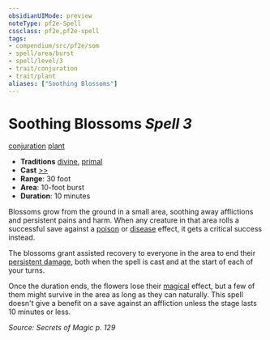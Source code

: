```yaml
---
obsidianUIMode: preview
noteType: pf2e-Spell
cssclass: pf2e,pf2e-spell
tags:
- compendium/src/pf2e/som
- spell/area/burst
- spell/level/3
- trait/conjuration
- trait/plant
aliases: ["Soothing Blossoms"]
---
```

# Soothing Blossoms *Spell 3*   
[conjuration](rules/traits/conjuration.md "Conjuration School Trait")  [plant](rules/traits/plant.md "Plant Creature Type Trait")  

- **Traditions** [divine](rules/traits/divine.md "Divine Tradition Trait"), [primal](rules/traits/primal.md "Primal Tradition Trait")
- **Cast** [>>](rules/core-rulebook/chapter-9-playing-the-game.md#Actions "Two-Action") 
- **Range**: 30 foot
- **Area**: 10-foot burst
- **Duration**: 10 minutes

Blossoms grow from the ground in a small area, soothing away afflictions and persistent pains and harm. When any creature in that area rolls a successful save against a [poison](rules/traits/poison.md "Poison Effect Trait") or [disease](rules/traits/disease.md "Disease Effect Trait") effect, it gets a critical success instead.

The blossoms grant assisted recovery to everyone in the area to end their [persistent damage](rules/conditions.md#Persistent%20Damage), both when the spell is cast and at the start of each of your turns.

Once the duration ends, the flowers lose their [magical](rules/traits/magical.md "Magical Item Trait") effect, but a few of them might survive in the area as long as they can naturally. This spell doesn't give a benefit on a save against an affliction unless the stage lasts 10 minutes or less.

*Source: Secrets of Magic p. 129*